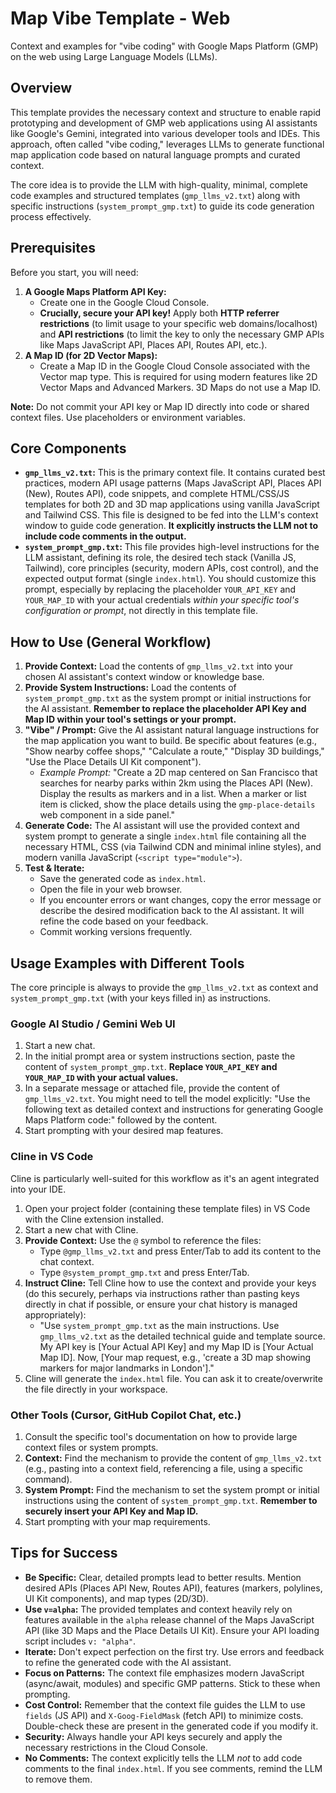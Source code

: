 # Map Vibe Template - Web

Context and examples for "vibe coding" with Google Maps Platform (GMP) on the web using Large Language Models (LLMs).

## Overview

This template provides the necessary context and structure to enable rapid prototyping and development of GMP web applications using AI assistants like Google's Gemini, integrated into various developer tools and IDEs. This approach, often called "vibe coding," leverages LLMs to generate functional map application code based on natural language prompts and curated context.

The core idea is to provide the LLM with high-quality, minimal, complete code examples and structured templates (`gmp_llms_v2.txt`) along with specific instructions (`system_prompt_gmp.txt`) to guide its code generation process effectively.

## Prerequisites

Before you start, you will need:

1.  **A Google Maps Platform API Key:**
    *   Create one in the Google Cloud Console.
    *   **Crucially, secure your API key!** Apply both **HTTP referrer restrictions** (to limit usage to your specific web domains/localhost) and **API restrictions** (to limit the key to only the necessary GMP APIs like Maps JavaScript API, Places API, Routes API, etc.).
2.  **A Map ID (for 2D Vector Maps):**
    *   Create a Map ID in the Google Cloud Console associated with the Vector map type. This is required for using modern features like 2D Vector Maps and Advanced Markers. 3D Maps do not use a Map ID.

**Note:** Do not commit your API key or Map ID directly into code or shared context files. Use placeholders or environment variables.

## Core Components

*   **`gmp_llms_v2.txt`:** This is the primary context file. It contains curated best practices, modern API usage patterns (Maps JavaScript API, Places API (New), Routes API), code snippets, and complete HTML/CSS/JS templates for both 2D and 3D map applications using vanilla JavaScript and Tailwind CSS. This file is designed to be fed into the LLM's context window to guide code generation. **It explicitly instructs the LLM not to include code comments in the output.**
*   **`system_prompt_gmp.txt`:** This file provides high-level instructions for the LLM assistant, defining its role, the desired tech stack (Vanilla JS, Tailwind), core principles (security, modern APIs, cost control), and the expected output format (single `index.html`). You should customize this prompt, especially by replacing the placeholder `YOUR_API_KEY` and `YOUR_MAP_ID` with your actual credentials *within your specific tool's configuration or prompt*, not directly in this template file.

## How to Use (General Workflow)

1.  **Provide Context:** Load the contents of `gmp_llms_v2.txt` into your chosen AI assistant's context window or knowledge base.
2.  **Provide System Instructions:** Load the contents of `system_prompt_gmp.txt` as the system prompt or initial instructions for the AI assistant. **Remember to replace the placeholder API Key and Map ID within your tool's settings or your prompt.**
3.  **"Vibe" / Prompt:** Give the AI assistant natural language instructions for the map application you want to build. Be specific about features (e.g., "Show nearby coffee shops," "Calculate a route," "Display 3D buildings," "Use the Place Details UI Kit component").
    *   *Example Prompt:* "Create a 2D map centered on San Francisco that searches for nearby parks within 2km using the Places API (New). Display the results as markers and in a list. When a marker or list item is clicked, show the place details using the `gmp-place-details` web component in a side panel."
4.  **Generate Code:** The AI assistant will use the provided context and system prompt to generate a single `index.html` file containing all the necessary HTML, CSS (via Tailwind CDN and minimal inline styles), and modern vanilla JavaScript (`<script type="module">`).
5.  **Test & Iterate:**
    *   Save the generated code as `index.html`.
    *   Open the file in your web browser.
    *   If you encounter errors or want changes, copy the error message or describe the desired modification back to the AI assistant. It will refine the code based on your feedback.
    *   Commit working versions frequently.

## Usage Examples with Different Tools

The core principle is always to provide the `gmp_llms_v2.txt` as context and `system_prompt_gmp.txt` (with your keys filled in) as instructions.

### Google AI Studio / Gemini Web UI

1.  Start a new chat.
2.  In the initial prompt area or system instructions section, paste the content of `system_prompt_gmp.txt`. **Replace `YOUR_API_KEY` and `YOUR_MAP_ID` with your actual values.**
3.  In a separate message or attached file, provide the content of `gmp_llms_v2.txt`. You might need to tell the model explicitly: "Use the following text as detailed context and instructions for generating Google Maps Platform code:" followed by the content.
4.  Start prompting with your desired map features.

### Cline in VS Code

Cline is particularly well-suited for this workflow as it's an agent integrated into your IDE.

1.  Open your project folder (containing these template files) in VS Code with the Cline extension installed.
2.  Start a new chat with Cline.
3.  **Provide Context:** Use the `@` symbol to reference the files:
    *   Type `@gmp_llms_v2.txt` and press Enter/Tab to add its content to the chat context.
    *   Type `@system_prompt_gmp.txt` and press Enter/Tab.
4.  **Instruct Cline:** Tell Cline how to use the context and provide your keys (do this securely, perhaps via instructions rather than pasting keys directly in chat if possible, or ensure your chat history is managed appropriately):
    *   "Use `system_prompt_gmp.txt` as the main instructions. Use `gmp_llms_v2.txt` as the detailed technical guide and template source. My API key is [Your Actual API Key] and my Map ID is [Your Actual Map ID]. Now, [Your map request, e.g., 'create a 3D map showing markers for major landmarks in London']."
5.  Cline will generate the `index.html` file. You can ask it to create/overwrite the file directly in your workspace.

### Other Tools (Cursor, GitHub Copilot Chat, etc.)

1.  Consult the specific tool's documentation on how to provide large context files or system prompts.
2.  **Context:** Find the mechanism to provide the content of `gmp_llms_v2.txt` (e.g., pasting into a context field, referencing a file, using a specific command).
3.  **System Prompt:** Find the mechanism to set the system prompt or initial instructions using the content of `system_prompt_gmp.txt`. **Remember to securely insert your API Key and Map ID.**
4.  Start prompting with your map requirements.

## Tips for Success

*   **Be Specific:** Clear, detailed prompts lead to better results. Mention desired APIs (Places API New, Routes API), features (markers, polylines, UI Kit components), and map types (2D/3D).
*   **Use `v=alpha`:** The provided templates and context heavily rely on features available in the `alpha` release channel of the Maps JavaScript API (like 3D Maps and the Place Details UI Kit). Ensure your API loading script includes `v: "alpha"`.
*   **Iterate:** Don't expect perfection on the first try. Use errors and feedback to refine the generated code with the AI assistant.
*   **Focus on Patterns:** The context file emphasizes modern JavaScript (async/await, modules) and specific GMP patterns. Stick to these when prompting.
*   **Cost Control:** Remember that the context file guides the LLM to use `fields` (JS API) and `X-Goog-FieldMask` (fetch API) to minimize costs. Double-check these are present in the generated code if you modify it.
*   **Security:** Always handle your API keys securely and apply the necessary restrictions in the Cloud Console.
*   **No Comments:** The context explicitly tells the LLM *not* to add code comments to the final `index.html`. If you see comments, remind the LLM to remove them.
